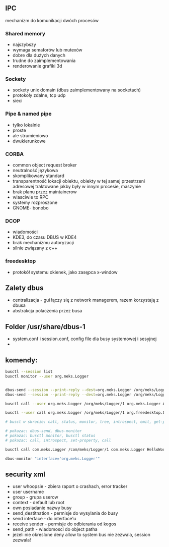 ## IPC
mechanizm do komunikacji dwóch procesów

### Shared memory
- najszybszy
- wymaga semaforów lub mutexów
- dobre dla dużych danych
- trudne do zaimplementowania
- renderowanie grafiki 3d
### Sockety 
- sockety unix domain (dbus zaimplementowany na socketach)
- protokoły zdalne, tcp udp
- sieci
### Pipe & named pipe
- tylko lokalnie
- proste
- ale strumieniowo
- dwukierunkowe
### CORBA
- common object request broker
- neutralność językowa
- skomplikowany standard
- transparentność lokacji obiektu,
obiekty w tej samej przestrzeni adresowej
traktowane jakby były w innym procesie, maszynie
- brak planu przez maintainerow
- wlasciwie to RPC
- systemy rozproszone
- GNOME- bonobo

### DCOP 
- wiadomości
- KDE3, do czasu DBUS w KDE4
- brak mechanizmu autoryzacji
- silnie związany z c++


### freedesktop
- protokół systemu okienek, jako zasępca x-window


## Zalety dbus
- centralizacja - gui łączy się z network managerem, razem korzystają
z dbusa
- abstrakcja polaczenia przez busa


## Folder /usr/share/dbus-1
- system.conf i session.conf, config file dla busy systemowej
i sesyjnej
- 


## komendy:
```bash
busctl --session list
busctl monitor --user org.meks.Logger


dbus-send --session --print-reply --dest=org.meks.Logger /org/meks/Logger/1 org.meks.Logger.AddLog string:"asdf"
dbus-send --session --print-reply --dest=org.meks.Logger /org/meks/Logger/1 org.freedesktop.DBus.Properties.Set string:org.meks.Logger string:Upper variant:boolean:false

busctl call --user org.meks.Logger /org/meks/Logger/1 org.meks.Logger AddLog s "asdf"

busctl --user call org.meks.Logger /org/meks/Logger/1 org.freedesktop.DBus.Properties Set "ssv" org.meks.Logger Upper b false

# busct w skrocie: call, status, monitor, tree, introspect, emit, get-property, set-property

# pokazac: dbus-send, dbus-monitor
# pokazac: busctl monitor, busctl status
# pokazac: call, introspect, set-property, call

busctl call com.meks.Logger /com/meks/Logger/1 com.meks.Logger HelloWorld

dbus-monitor "interface='org.meks.Logger'"
```
## security xml
- user whoopsie - zbiera raport o crashach, error tracker
- user username
- group - grupa userow
- context - default lub root
- own posiadanie nazwy busy
- send_destitnation - permisje do wysylania do busy
- send interface - do interface'u
- receive sender - permisje do odbierania od kogos
- send_path - wiadomosci do object patha
- jezeli nie okreslone deny allow to system bus nie zezwala, session zezwala!

